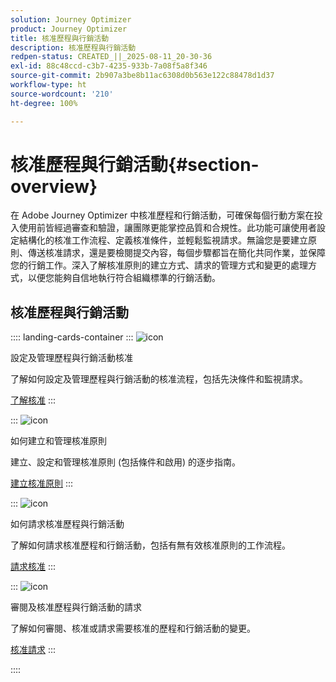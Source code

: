 ```yaml
---
solution: Journey Optimizer
product: Journey Optimizer
title: 核准歷程與行銷活動
description: 核准歷程與行銷活動
redpen-status: CREATED_||_2025-08-11_20-30-36
exl-id: 88c48ccd-c3b7-4235-933b-7a08f5a8f346
source-git-commit: 2b907a3be8b11ac6308d0b563e122c88478d1d37
workflow-type: ht
source-wordcount: '210'
ht-degree: 100%

---
```


# 核准歷程與行銷活動{#section-overview}

在 Adobe Journey Optimizer 中核准歷程和行銷活動，可確保每個行動方案在投入使用前皆經過審查和驗證，讓團隊更能掌控品質和合規性。此功能可讓使用者設定結構化的核准工作流程、定義核准條件，並輕鬆監視請求。無論您是要建立原則、傳送核准請求，還是要檢閱提交內容，每個步驟都旨在簡化共同作業，並保障您的行銷工作。深入了解核准原則的建立方式、請求的管理方式和變更的處理方式，以便您能夠自信地執行符合組織標準的行銷活動。

## 核准歷程與行銷活動

:::: landing-cards-container
:::
![icon](https://cdn.experienceleague.adobe.com/icons/book.svg)

設定及管理歷程與行銷活動核准

了解如何設定及管理歷程與行銷活動的核准流程，包括先決條件和監視請求。

[了解核准](../using/test-approve/gs-approval.md)
:::

:::
![icon](https://cdn.experienceleague.adobe.com/icons/gear.svg?lang=zh-Hant)

如何建立和管理核准原則

建立、設定和管理核准原則 (包括條件和啟用) 的逐步指南。

[建立核准原則](../using/test-approve/approval-policies.md)
:::

:::
![icon](https://cdn.experienceleague.adobe.com/icons/list-check.svg)

如何請求核准歷程與行銷活動

了解如何請求核准歷程和行銷活動，包括有無有效核准原則的工作流程。

[請求核准](../using/test-approve/request-approval.md)
:::

:::
![icon](https://cdn.experienceleague.adobe.com/icons/shield-halved.svg?lang=zh-Hant)

審閱及核准歷程與行銷活動的請求

了解如何審閱、核准或請求需要核准的歷程和行銷活動的變更。

[核准請求](../using/test-approve/review-approve-request.md)
:::

::::

